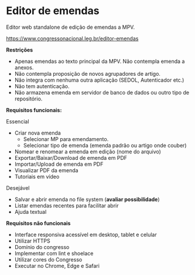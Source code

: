 # Editor de emendas

Editor web standalone de edição de emendas a MPV.

https://www.congressonacional.leg.br/editor-emendas

**Restrições**
- Apenas emendas ao texto principal da MPV. Não contempla emenda a anexos.
- Não contempla proposição de novos agrupadores de artigo.
- Não integra com nenhuma outra aplicação (SEDOL, Autenticador etc.)
- Não tem autenticação.
- Não armazena emenda em servidor de banco de dados ou outro tipo de repositório.

**Requisitos funcionais:**

Essencial
- Criar nova emenda
  - Selecionar MP para emendamento.
  - Selecionar tipo de emenda (emenda padrão ou artigo onde couber)
- Nomear e renomear a emenda em edição (nome do arquivo)
- Exportar/Baixar/Download de emenda em PDF
- Importar/Upload de  emenda em PDF
- Visualizar PDF da emenda
- Tutoriais em vídeo

Desejável
- Salvar e abrir emenda no file system (**avaliar possibilidade**)
- Listar emendas recentes para facilitar abrir
- Ajuda textual

**Requisitos não funcionais**
- Interface responsiva acessível em desktop, tablet e celular
- Utilizar HTTPS
- Domínio do congresso
- Implementar com lint e shoelace
- Utilizar cores do Congresso
- Executar no Chrome, Edge e Safari
